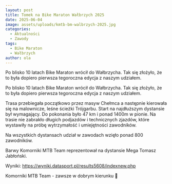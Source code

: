 ```yaml
---
layout: post
title: Tomek na Bike Maraton Wałbrzych 2025
date: 2025-06-04
image: assets/uploads/kmtb-bm-walbrzych-2025.jpg
categories:
  - Aktualności
  - Zawody
tags:
  - Bike Maraton
  - Wałbrzych
author: ola
---
```

Po blisko 10 latach Bike Maraton wrócił do Wałbrzycha. Tak się złożyło, że to była dopiero pierwsza tegoroczna edycja z naszym udziałem.
<!--more-->

Po blisko 10 latach Bike Maraton wrócił do Wałbrzycha. Tak się złożyło, że to była dopiero pierwsza tegoroczna edycja z naszym udziałem.

Trasa przebiegała początkowo przez masyw Chełmca a następnie kierowała się na malownicze, leśne ścieżki Trójgarbu. Start na najdłuższym dystansie był wymagający. Do pokonania było 47 km i ponad 1400m w pionie. Na trasie nie zabrakło długich podjazdów i technicznych zjazdów, które wystawiły na próbę wytrzymałość i umiejętności zawodników.

Na wszystkich dystansach udział w zawodach wzięło ponad 800 zawodników.

Barwy Komorniki MTB Team reprezentował na dystansie Mega Tomasz Jabłoński.

Wyniki: <https://wyniki.datasport.pl/results5608/indexnew.php>

Komorniki MTB Team - zawsze w dobrym kierunku 🙂

